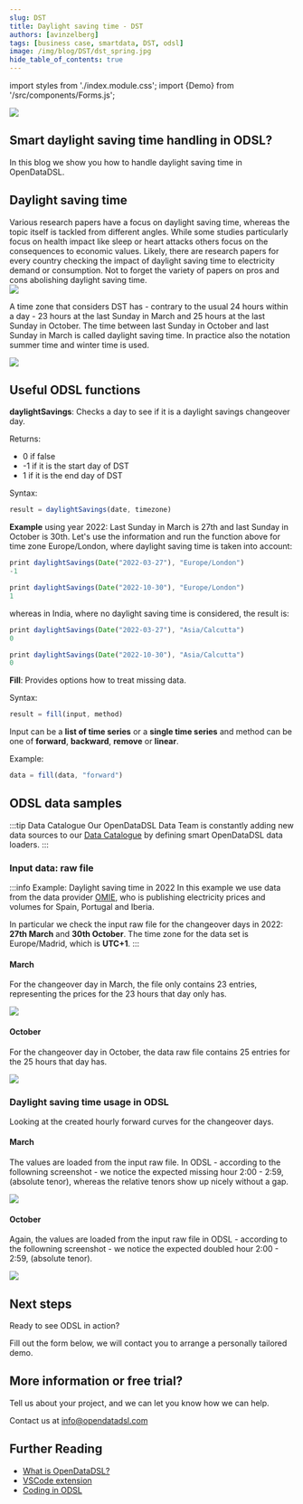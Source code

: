 ```yaml
---
slug: DST
title: Daylight saving time - DST
authors: [avinzelberg]
tags: [business case, smartdata, DST, odsl]
image: /img/blog/DST/dst_spring.jpg
hide_table_of_contents: true
---
```

import styles from './index.module.css';
import {Demo} from '/src/components/Forms.js';

<div className="row">
  <div className="column">
    <img src="/img/blog/DST/dst_spring.jpg"/>
  </div>
  <div className="column">
  <h2>Smart daylight saving time handling in ODSL?</h2>  
    In this blog we show you how to handle daylight saving time in OpenDataDSL.
  </div>
</div>


<!--truncate-->
## Daylight saving time
 


<div className="row">
  <div className="column">
   Various research papers have a focus on daylight saving time, whereas the topic itself is tackled from different angles. While some studies particularly focus on health impact like sleep or heart attacks others focus on the consequences to economic values. Likely, there are research papers for every country checking the impact of daylight saving time to electricity demand or consumption. Not to forget the variety of papers on pros and cons abolishing daylight saving time.  

  </div>
  <div className="column">
    <img src="/img/blog/DST/timezone.jpg"/>
  </div>
</div>


A time zone that considers DST has - contrary to the usual 24 hours within a day - 23 hours at the last Sunday in March and 25 hours at the last Sunday in October. The time between last Sunday in October and last Sunday in March is called daylight saving time. In practice also the notation summer time and winter time is used. 

<img src="/img/blog/DST/232425.PNG"/>  


## Useful ODSL functions

**daylightSavings**: Checks a day to see if it is a daylight savings changeover day.

Returns:
* 0 if false
* -1 if it is the start day of DST
* 1 if it is the end day of DST

Syntax:

```js
result = daylightSavings(date, timezone)
```

**Example** using year 2022: Last Sunday in March is 27th and last Sunday in October is 30th.
Let's use the information and run the function above for time zone Europe/London, where daylight saving time is taken into account: 

```js
print daylightSavings(Date("2022-03-27"), "Europe/London")
-1
```
```js
print daylightSavings(Date("2022-10-30"), "Europe/London")
1
```
whereas in India, where no daylight saving time is considered, the result is:

```js
print daylightSavings(Date("2022-03-27"), "Asia/Calcutta")
0
```
```js
print daylightSavings(Date("2022-10-30"), "Asia/Calcutta")
0
```




**Fill**: Provides options how to treat missing data.

Syntax:
```js
result = fill(input, method)
```
Input can be a **list of time series** or a **single time series** and method can be one of **forward**, **backward**, **remove** or **linear**.


Example:

```js
data = fill(data, "forward")
```

## ODSL data samples

:::tip Data Catalogue
Our OpenDataDSL Data Team is constantly adding new data sources to our [Data Catalogue](https://doc.opendatadsl.com/docs/data/catalog) by defining smart OpenDataDSL data loaders. 
:::

### Input data: raw file

:::info Example: Daylight saving time in 2022
In this example we use data from the data provider [OMIE](https://www.omie.es/en/spot-hoy), who is publishing electricity prices and volumes for Spain, Portugal and Iberia. 

In particular we check the input raw file for the changeover days in 2022: **27th March** and **30th October**.
The time zone for the data set is Europe/Madrid, which is **UTC+1**.
:::



#### March

For the changeover day in March, the file only contains 23 entries, representing the prices for the 23 hours that day only has.

<img src="/img/blog/DST/march_2022.PNG"/>  

#### October

For the changeover day in October, the data raw file contains 25 entries for the 25 hours that day has.

<img src="/img/blog/DST/oct_2022.PNG"/>  

### Daylight saving time usage in ODSL 
Looking at the created hourly forward curves for the changeover days.

#### March

The values are loaded from the input raw file. In ODSL - according to the followning screenshot - we notice the expected missing hour 2:00 - 2:59, (absolute tenor), whereas the relative tenors show up nicely without a gap.



<img src="/img/blog/DST/odsl_ts_mar_2022.PNG"/> 

#### October

Again, the values are loaded from the input raw file in ODSL - according to the followning screenshot - we notice the expected doubled hour 2:00 - 2:59, (absolute tenor).


<img src="/img/blog/DST/odsl_ts_oct_2022.PNG"/> 



## Next steps
Ready to see ODSL in action? 

Fill out the form below, we will contact you to arrange a personally tailored demo.

<Demo />

## More information or free trial?
Tell us about your project, and we can let you know how we can help.

Contact us at [info@opendatadsl.com](mailto:info@opendatadsl.com)

## Further Reading
* [What is OpenDataDSL?](https://doc.opendatadsl.com/docs/product/intro)
* [VSCode extension](https://doc.opendatadsl.com/docs/user/vscode)
* [Coding in ODSL](https://doc.opendatadsl.com/docs/odsl)